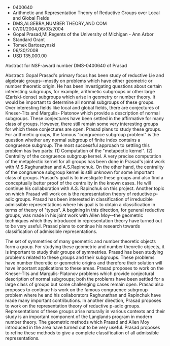 
* 0400640
* Arithmetic and Representation Theory of Reductive Groups over Local and Global Fields
* DMS,ALGEBRA,NUMBER THEORY,AND COM
* 07/01/2004,06/03/2004
* Gopal Prasad,MI,Regents of the University of Michigan - Ann Arbor
* Standard Grant
* Tomek Bartoszynski
* 06/30/2008
* USD 135,000.00

Abstract for NSF-award number DMS-0400640 of Prasad

Abstract: Gopal Prasad's primary focus has been study of reductive Lie and
algebraic groups--mostly on problems which have either geometric or number
theoretic origin. He has been investigating questions about certain interesting
subgroups, for example, arithmetic subgroups or other large (Zariski-dense)
subgroups which arise in geometry or number theory. It would be important to
determine all normal subgroups of these groups. Over interesting fields like
local and global fields, there are conjectures of Kneser-Tits and Margulis-
Platonov which provide a description of normal subgroups. These conjectures have
been settled in the affirmative for many class of groups. However, there still
remain some very interesting groups for which these conjectures are open. Prasad
plans to study these groups. For arithmetic groups, the famous "congruence
subgroup problem" is the question whether any normal subgroup of finite index
contains a congruence subgroup. The most successful approach to settling this
problem has two parts: (1) Computation of the "metapectic kernel". (2)
Centrality of the congruence subgroup kernel. A very precise computation of the
metaplectic kernel for all groups has been done in Prasad's joint work with
M.S.Raghunathan and A.S.Rapinchuk. On the other hand, the centrality of the
congruence subgroup kernel is still unknown for some important class of groups.
Prasad's goal is to investigate these groups and also find a conceptually better
proof of the centrality in the known cases. He will continue his collaboration
with A.S. Rapinchuk on this project. Another topic on which Prasad will work on
is the representation theory of reductive p-adic groups. Prasad has been
interested in classification of irreducible admissible representations where his
goal is to obtain a classification in terms of theory of "types". A begining in
this direction, for general reductive groups, was made in his joint work with
Allen Moy--the geometric techniques which they introduced in representation
theory have turned out to be very useful. Prasad plans to continue his research
towards classification of admissible representations.

The set of symmetries of many geometric and number theoretic objects form a
group. For studying these geometric and number theoretic objects, it is
important to study their groups of symmetries. Prasad has been studying problems
related to these groups and their subgroups. These problems have number
theoretic or geometric origins and therefore their solution will have important
applications to these areas. Prasad proposes to work on the Kneser-Tits and
Margulis-Platonov problems which provide conjectural description of normal
subgroups; both the problems have been settled for a large class of groups but
some challenging cases remain open. Prasad also proposes to continue his work on
the famous congruence subgroup problem where he and his collaborators
Raghunathan and Rapinchuk have made many important contributions. In another
direction, Prasad proposes to work on the representation theory of reductive
p-adic groups. Representations of these groups arise naturally in various
contexts and their study is an important component of the Langlands program in
modern number theory. The geometric methods which Prasad and Allen Moy
introduced in the area have turned out to be very useful. Prasad proposes to
refine these methods to give a complete classification of all admissible
representations.
